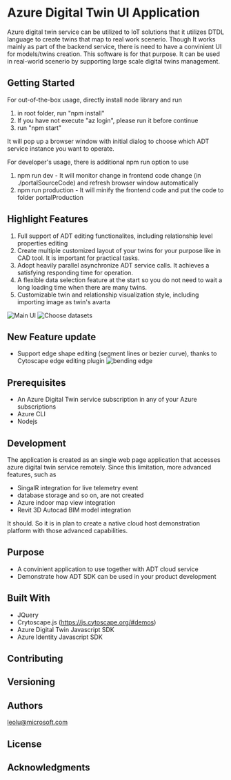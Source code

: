 # Azure Digital Twin UI Application
Azure digital twin service can be utilized to IoT solutions that it utilizes DTDL language to create twins that map to real work scenerio. Though It works mainly as part of the backend service, there is need to have a convinient UI for models/twins creation. This software is for that purpose. It can be used in real-world scenerio by supporting large scale digital twins management.

## Getting Started

For out-of-the-box usage, directly install node library and run
1. in root folder, run "npm install"
2. If you have not execute "az login", please run it before continue
3. run "npm start"

It will pop up a browser window with initial dialog to choose which ADT service instance you want to operate.

For developer's usage, there is additional npm run option to use
1. npm run dev  -  It will monitor change in frontend code change (in ./portalSourceCode) and refresh browser window automatically
2. npm run production - It will minify the frontend code and put the code to folder portalProduction

## Highlight Features
1. Full support of ADT editing functionalites, including relationship level properties editing
2. Create multiple customized layout of your twins for your purpose like in CAD tool. It is important for practical tasks.
3. Adopt heavily parallel asynchronize ADT service calls. It achieves a satisfying responding time for operation.
4. A flexible data selection feature at the start so you do not need to wait a long loading time when there are many twins.
5. Customizable twin and relationship visualization style, including importing image as twin's avarta    

![Main UI](https://raw.githubusercontent.com/leolumicrosoft/ADTUI/master/libfiles/images/screenshot1.jpg)
![Choose datasets](https://raw.githubusercontent.com/leolumicrosoft/ADTUI/master/libfiles/images/screenshot2.jpg)

## New Feature update
- Support edge shape editing (segment lines or bezier curve), thanks to Cytoscape edge editing plugin
![bending edge](https://raw.githubusercontent.com/leolumicrosoft/ADTUI/master/libfiles/images/saveEdge.jpg)

## Prerequisites

- An Azure Digital Twin service subscription in any of your Azure subscriptions
- Azure CLI
- Nodejs
 
## Development
The application is created as an single web page application that accesses azure digital twin service remotely. Since this limitation, more advanced features, such as
- SingalR integration for live telemetry event
- database storage and so on, are not created
- Azure indoor map view integration
- Revit 3D Autocad BIM model integration


It should. So it is in plan to create a native cloud host demonstration platform with those advanced capabilities.

## Purpose
- A convinient application to use together with ADT cloud service
- Demonstrate how ADT SDK can be used in your product development

## Built With

* JQuery
* Crytoscape.js (https://js.cytoscape.org/#demos)
* Azure Digital Twin Javascript SDK
* Azure Identity Javascript SDK

## Contributing

## Versioning

## Authors

leolu@microsoft.com


## License


## Acknowledgments
